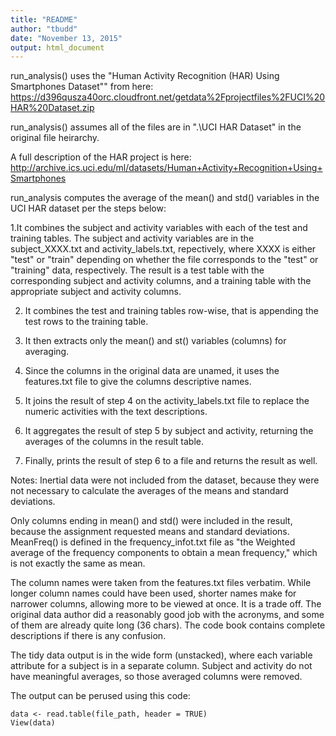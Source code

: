 ```yaml
---
title: "README"
author: "tbudd"
date: "November 13, 2015"
output: html_document
---
```


run_analysis() uses the "Human Activity Recognition (HAR) Using Smartphones Dataset"" from here: https://d396qusza40orc.cloudfront.net/getdata%2Fprojectfiles%2FUCI%20HAR%20Dataset.zip

run_analysis() assumes all of the files are in ".\UCI HAR Dataset" in the original file heirarchy.

A full description of the HAR project is here:
http://archive.ics.uci.edu/ml/datasets/Human+Activity+Recognition+Using+Smartphones

run_analysis computes the average of the mean() and std() variables in the UCI HAR dataset per the steps below: 

1.It combines the subject and activity variables with each of the test and training tables. The subject and activity variables are in the subject_XXXX.txt and activity_labels.txt, repectively, where XXXX is either "test" or "train" depending on whether the file corresponds to the "test" or "training" data, respectively. The result is a test table with the corresponding subject and activity columns, and a training table with the appropriate subject and activity columns.

2. It combines the test and training tables row-wise, that is appending the test rows to the training table.

3. It then extracts only the mean() and st() variables (columns) for averaging.

4. Since the columns in the original data are unamed, it uses the features.txt file to give the columns descriptive names.

5. It joins the result of step 4 on the activity_labels.txt file to replace the numeric activities with the text descriptions.

6. It aggregates the result of step 5 by subject and activity, returning the averages of the columns in the result table.

7. Finally, prints the result of step 6 to a file and returns the result as well.

Notes:
Inertial data were not included from the dataset, because they were not necessary to calculate the averages of the means and standard deviations.

Only columns ending in mean() and std() were included in the result, because the assignment requested means and standard deviations. MeanFreq() is defined in the frequency_infot.txt file as "the Weighted average of the frequency components to obtain a mean frequency," which is not exactly the same as mean.

The column names were taken from the features.txt files verbatim. While longer column names could have been used, shorter names make for narrower columns, allowing more to be viewed at once. It is a trade off. The original data author did a reasonably good job with the acronyms, and some of them are already quite long (36 chars). The code book contains complete descriptions if there is any confusion.

The tidy data output is in the wide form (unstacked), where each variable attribute for a subject is in a separate column. Subject and activity do not have meaningful averages, so those averaged columns were removed.

The output can be perused using this code:
```{r, echo=FALSE}
data <- read.table(file_path, header = TRUE)
View(data)
```